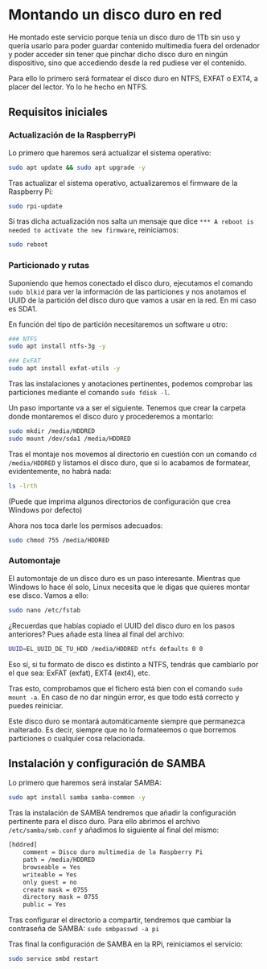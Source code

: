 # Montando un disco duro en red

He montado este servicio porque tenía un disco duro de 1Tb sin uso y quería usarlo para poder guardar contenido multimedia fuera del ordenador y poder acceder sin tener que pinchar dicho disco duro en ningún dispositivo, sino que accediendo desde la red pudiese ver el contenido.

Para ello lo primero será formatear el disco duro en NTFS, EXFAT o EXT4, a placer del lector. Yo lo he hecho en NTFS.

## Requisitos iniciales

### Actualización de la RaspberryPi

Lo primero que haremos será actualizar el sistema operativo:

```bash
sudo apt update && sudo apt upgrade -y
```

Tras actualizar el sistema operativo, actualizaremos el firmware de la Raspberry Pi:

```bash
sudo rpi-update
```

Si tras dicha actualización nos salta un mensaje que dice ```*** A reboot is needed to activate the new firmware```, reiniciamos:

```bash
sudo reboot
```

### Particionado y rutas

Suponiendo que hemos conectado el disco duro, ejecutamos el comando ```sudo blkid``` para ver la información de las particiones y nos anotamos el UUID de la partición del disco duro que vamos a usar en la red. En mi caso es SDA1.

En función del tipo de partición necesitaremos un software u otro:

```bash
### NTFS
sudo apt install ntfs-3g -y

### ExFAT
sudo apt install exfat-utils -y
```

Tras las instalaciones y anotaciones pertinentes, podemos comprobar las particiones mediante el comando ```sudo fdisk -l```.

Un paso importante va a ser el siguiente. Tenemos que crear la carpeta donde montaremos el disco duro y procederemos a montarlo:

```bash
sudo mkdir /media/HDDRED
sudo mount /dev/sda1 /media/HDDRED
```

Tras el montaje nos movemos al directorio en cuestión con un comando ```cd /media/HDDRED``` y listamos el disco duro, que si lo acabamos de formatear, evidentemente, no habrá nada:

```bash
ls -lrth
```

(Puede que imprima algunos directorios de configuración que crea Windows por defecto)

Ahora nos toca darle los permisos adecuados:

```bash
sudo chmod 755 /media/HDDRED
```

### Automontaje

El automontaje de un disco duro es un paso interesante. Mientras que Windows lo hace él solo, Linux necesita que le digas que quieres montar ese disco. Vamos a ello:

```bash
sudo nano /etc/fstab
```

¿Recuerdas que habías copiado el UUID del disco duro en los pasos anteriores? Pues añade esta línea al final del archivo:

```bash
UUID=EL_UUID_DE_TU_HDD /media/HDDRED ntfs defaults 0 0
```

Eso sí, si tu formato de disco es distinto a NTFS, tendrás que cambiarlo por el que sea: ExFAT (exfat), EXT4 (ext4), etc.

Tras esto, comprobamos que el fichero está bien con el comando ```sudo mount -a```. En caso de no dar ningún error, es que todo está correcto y puedes reiniciar.

Este disco duro se montará automáticamente siempre que permanezca inalterado. Es decir, siempre que no lo formateemos o que borremos particiones o cualquier cosa relacionada.

## Instalación y configuración de SAMBA

Lo primero que haremos será instalar SAMBA:

```bash
sudo apt install samba samba-common -y
```

Tras la instalación de SAMBA tendremos que añadir la configuración pertinente para el disco duro. Para ello abrimos el archivo ```/etc/samba/smb.conf``` y añadimos lo siguiente al final del mismo:

```bash
[hddred]
    comment = Disco duro multimedia de la Raspberry Pi
    path = /media/HDDRED
    browseable = Yes
    writeable = Yes
    only guest = no
    create mask = 0755
    directory mask = 0755
    public = Yes
```

Tras configurar el directorio a compartir, tendremos que cambiar la contraseña de SAMBA: ```sudo smbpasswd -a pi```

Tras final la configuración de SAMBA en la RPi, reiniciamos el servicio:

```bash
sudo service smbd restart
```

